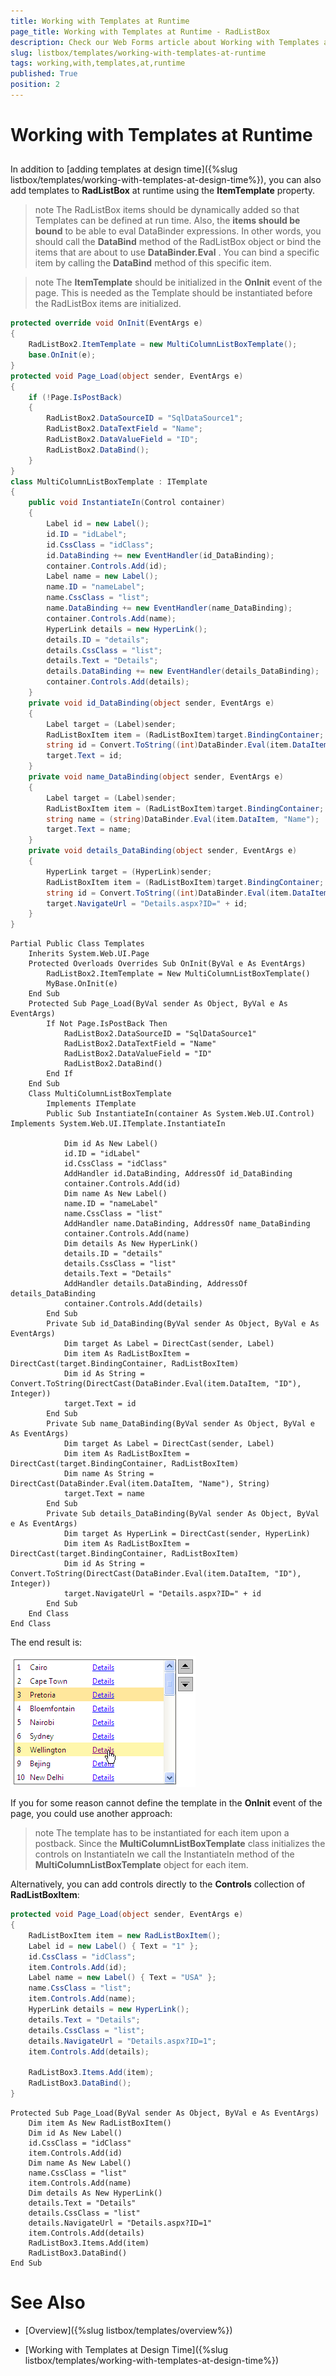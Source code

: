 ```yaml
---
title: Working with Templates at Runtime
page_title: Working with Templates at Runtime - RadListBox
description: Check our Web Forms article about Working with Templates at Runtime.
slug: listbox/templates/working-with-templates-at-runtime
tags: working,with,templates,at,runtime
published: True
position: 2
---
```


# Working with Templates at Runtime

## 

In addition to [adding templates at design time]({%slug listbox/templates/working-with-templates-at-design-time%}), you can also add templates to **RadListBox** at runtime using the **ItemTemplate** property.

>note The RadListBox items should be dynamically added so that Templates can be defined at run time.
>Also, the **items should be bound** to be able to eval DataBinder expressions. In other words, you should call the **DataBind** method of the RadListBox object or bind the items that are about to use **DataBinder.Eval** . You can bind a specific item by calling the **DataBind** method of this specific item.
>


>note The **ItemTemplate** should be initialized in the **OnInit** event of the page. This is needed as the Template should be instantiated before the RadListBox items are initialized.
>


````C#
protected override void OnInit(EventArgs e)
{
	RadListBox2.ItemTemplate = new MultiColumnListBoxTemplate();
	base.OnInit(e);
}
protected void Page_Load(object sender, EventArgs e)
{
	if (!Page.IsPostBack)
	{
		RadListBox2.DataSourceID = "SqlDataSource1";
		RadListBox2.DataTextField = "Name";
		RadListBox2.DataValueField = "ID";
		RadListBox2.DataBind();
	}
}
class MultiColumnListBoxTemplate : ITemplate
{
	public void InstantiateIn(Control container)
	{
		Label id = new Label();
		id.ID = "idLabel";
		id.CssClass = "idClass";
		id.DataBinding += new EventHandler(id_DataBinding);
		container.Controls.Add(id);
		Label name = new Label();
		name.ID = "nameLabel";
		name.CssClass = "list";
		name.DataBinding += new EventHandler(name_DataBinding);
		container.Controls.Add(name);
		HyperLink details = new HyperLink();
		details.ID = "details";
		details.CssClass = "list";
		details.Text = "Details";
		details.DataBinding += new EventHandler(details_DataBinding);
		container.Controls.Add(details);
	}
	private void id_DataBinding(object sender, EventArgs e)
	{
		Label target = (Label)sender;
		RadListBoxItem item = (RadListBoxItem)target.BindingContainer;
		string id = Convert.ToString((int)DataBinder.Eval(item.DataItem, "ID"));
		target.Text = id;
	}
	private void name_DataBinding(object sender, EventArgs e)
	{
		Label target = (Label)sender;
		RadListBoxItem item = (RadListBoxItem)target.BindingContainer;
		string name = (string)DataBinder.Eval(item.DataItem, "Name");
		target.Text = name;
	}
	private void details_DataBinding(object sender, EventArgs e)
	{
		HyperLink target = (HyperLink)sender;
		RadListBoxItem item = (RadListBoxItem)target.BindingContainer;
		string id = Convert.ToString((int)DataBinder.Eval(item.DataItem, "ID"));
		target.NavigateUrl = "Details.aspx?ID=" + id;
	}
} 
````
````VB.NET
Partial Public Class Templates
	Inherits System.Web.UI.Page
	Protected Overloads Overrides Sub OnInit(ByVal e As EventArgs)
		RadListBox2.ItemTemplate = New MultiColumnListBoxTemplate()
		MyBase.OnInit(e)
	End Sub
	Protected Sub Page_Load(ByVal sender As Object, ByVal e As EventArgs)
		If Not Page.IsPostBack Then
			RadListBox2.DataSourceID = "SqlDataSource1"
			RadListBox2.DataTextField = "Name"
			RadListBox2.DataValueField = "ID"
			RadListBox2.DataBind()
		End If
	End Sub
	Class MultiColumnListBoxTemplate
		Implements ITemplate
		Public Sub InstantiateIn(container As System.Web.UI.Control) Implements System.Web.UI.ITemplate.InstantiateIn

			Dim id As New Label()
			id.ID = "idLabel"
			id.CssClass = "idClass"
			AddHandler id.DataBinding, AddressOf id_DataBinding
			container.Controls.Add(id)
			Dim name As New Label()
			name.ID = "nameLabel"
			name.CssClass = "list"
			AddHandler name.DataBinding, AddressOf name_DataBinding
			container.Controls.Add(name)
			Dim details As New HyperLink()
			details.ID = "details"
			details.CssClass = "list"
			details.Text = "Details"
			AddHandler details.DataBinding, AddressOf details_DataBinding
			container.Controls.Add(details)
		End Sub
		Private Sub id_DataBinding(ByVal sender As Object, ByVal e As EventArgs)
			Dim target As Label = DirectCast(sender, Label)
			Dim item As RadListBoxItem = DirectCast(target.BindingContainer, RadListBoxItem)
			Dim id As String = Convert.ToString(DirectCast(DataBinder.Eval(item.DataItem, "ID"), Integer))
			target.Text = id
		End Sub
		Private Sub name_DataBinding(ByVal sender As Object, ByVal e As EventArgs)
			Dim target As Label = DirectCast(sender, Label)
			Dim item As RadListBoxItem = DirectCast(target.BindingContainer, RadListBoxItem)
			Dim name As String = DirectCast(DataBinder.Eval(item.DataItem, "Name"), String)
			target.Text = name
		End Sub
		Private Sub details_DataBinding(ByVal sender As Object, ByVal e As EventArgs)
			Dim target As HyperLink = DirectCast(sender, HyperLink)
			Dim item As RadListBoxItem = DirectCast(target.BindingContainer, RadListBoxItem)
			Dim id As String = Convert.ToString(DirectCast(DataBinder.Eval(item.DataItem, "ID"), Integer))
			target.NavigateUrl = "Details.aspx?ID=" + id
		End Sub
	End Class
End Class
````

The end result is:

![Templates design time](images/listbox_templates_design_time.png)

If you for some reason cannot define the template in the **OnInit** event of the page, you could use another approach:

>note The template has to be instantiated for each item upon a postback. Since the **MultiColumnListBoxTemplate** class initializes the controls on InstantiateIn we call the InstantiateIn method of the **MultiColumnListBoxTemplate** object for each item.
>

Alternatively, you can add controls directly to the **Controls** collection of **RadListBoxItem**:

````C#
protected void Page_Load(object sender, EventArgs e)
{
	RadListBoxItem item = new RadListBoxItem();
	Label id = new Label() { Text = "1" };
	id.CssClass = "idClass";
	item.Controls.Add(id);
	Label name = new Label() { Text = "USA" };
	name.CssClass = "list";
	item.Controls.Add(name);
	HyperLink details = new HyperLink();
	details.Text = "Details";
	details.CssClass = "list";
	details.NavigateUrl = "Details.aspx?ID=1";
	item.Controls.Add(details);

	RadListBox3.Items.Add(item);
	RadListBox3.DataBind();
} 
````
````VB.NET
Protected Sub Page_Load(ByVal sender As Object, ByVal e As EventArgs)
	Dim item As New RadListBoxItem()
	Dim id As New Label()
	id.CssClass = "idClass"
	item.Controls.Add(id)
	Dim name As New Label()
	name.CssClass = "list"
	item.Controls.Add(name)
	Dim details As New HyperLink()
	details.Text = "Details"
	details.CssClass = "list"
	details.NavigateUrl = "Details.aspx?ID=1"
	item.Controls.Add(details)
	RadListBox3.Items.Add(item)
	RadListBox3.DataBind()
End Sub
````

# See Also

 * [Overview]({%slug listbox/templates/overview%})

 * [Working with Templates at Design Time]({%slug listbox/templates/working-with-templates-at-design-time%})
